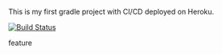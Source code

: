 This is my first gradle project with CI/CD deployed on Heroku.

[![Build Status](https://app.travis-ci.com/silansuslu/HW1.svg?branch=main)](https://app.travis-ci.com/silansuslu/HW1)

feature